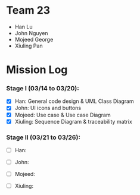 # Team 23

- Han Lu
- John Nguyen
- Mojeed George
- Xiuling Pan

# Mission Log

### Stage I (03/14 to 03/20):

- [x] Han: General code design & UML Class Diagram
- [x] John: UI icons and buttons
- [x] Mojeed: Use case & Use case Diagram
- [x] Xiuling: Sequence Diagram & traceability matrix

### Stage II (03/21 to 03/26):

- [ ] Han: 
- [ ] John: 
- [ ] Mojeed: 
- [ ] Xiuling: 

